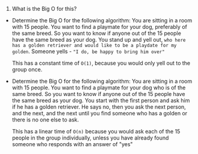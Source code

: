 1. What is the Big O for this?

- Determine the Big O for the following algorithm: You are sitting in a room with 15 people. You want to find a playmate for your dog, preferably of the same breed. So you want to know if anyone out of the 15 people have the same breed as your dog. You stand up and yell out, `who here has a golden retriever and would like to be a playdate for my golden`. Someone yells - `"I do, be happy to bring him over"`

  This has a constant time of `O(1)`, because you would only yell out to the group once.

- Determine the Big O for the following algorithm: You are sitting in a room with 15 people. You want to find a playmate for your dog who is of the same breed. So you want to know if anyone out of the 15 people have the same breed as your dog. You start with the first person and ask him if he has a golden retriever. He says no, then you ask the next person, and the next, and the next until you find someone who has a golden or there is no one else to ask.

  This has a linear time of `O(n)` because you would ask each of the 15 people in the group individually, unless you have already found someone who responds with an answer of "yes"
